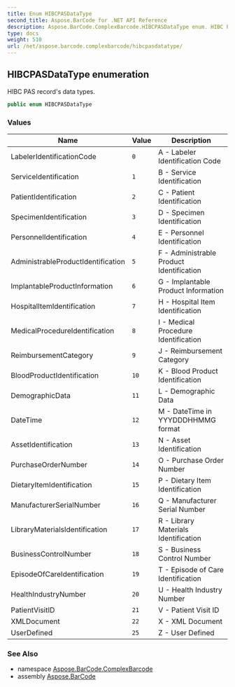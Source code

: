 ```yaml
---
title: Enum HIBCPASDataType
second_title: Aspose.BarCode for .NET API Reference
description: Aspose.BarCode.ComplexBarcode.HIBCPASDataType enum. HIBC PAS records data types
type: docs
weight: 510
url: /net/aspose.barcode.complexbarcode/hibcpasdatatype/
---
```

## HIBCPASDataType enumeration

HIBC PAS record's data types.

```csharp
public enum HIBCPASDataType
```

### Values

| Name | Value | Description |
| --- | --- | --- |
| LabelerIdentificationCode | `0` | A - Labeler Identification Code |
| ServiceIdentification | `1` | B - Service Identification |
| PatientIdentification | `2` | C - Patient Identification |
| SpecimenIdentification | `3` | D - Specimen Identification |
| PersonnelIdentification | `4` | E - Personnel Identification |
| AdministrableProductIdentification | `5` | F - Administrable Product Identification |
| ImplantableProductInformation | `6` | G - Implantable Product Information |
| HospitalItemIdentification | `7` | H - Hospital Item Identification |
| MedicalProcedureIdentification | `8` | I - Medical Procedure Identification |
| ReimbursementCategory | `9` | J - Reimbursement Category |
| BloodProductIdentification | `10` | K - Blood Product Identification |
| DemographicData | `11` | L - Demographic Data |
| DateTime | `12` | M - DateTime in YYYDDDHHMMG format |
| AssetIdentification | `13` | N - Asset Identification |
| PurchaseOrderNumber | `14` | O - Purchase Order Number |
| DietaryItemIdentification | `15` | P - Dietary Item Identification |
| ManufacturerSerialNumber | `16` | Q - Manufacturer Serial Number |
| LibraryMaterialsIdentification | `17` | R - Library Materials Identification |
| BusinessControlNumber | `18` | S - Business Control Number |
| EpisodeOfCareIdentification | `19` | T - Episode of Care Identification |
| HealthIndustryNumber | `20` | U - Health Industry Number |
| PatientVisitID | `21` | V - Patient Visit ID |
| XMLDocument | `22` | X - XML Document |
| UserDefined | `25` | Z - User Defined |

### See Also

* namespace [Aspose.BarCode.ComplexBarcode](../../aspose.barcode.complexbarcode/)
* assembly [Aspose.BarCode](../../)


